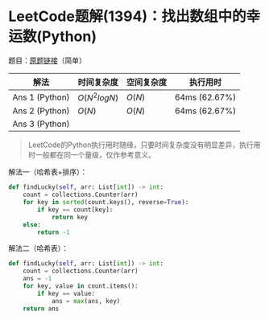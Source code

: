 # LeetCode题解(1394)：找出数组中的幸运数(Python)

题目：[原题链接](https://leetcode-cn.com/problems/find-lucky-integer-in-an-array/)（简单）

| 解法           | 时间复杂度   | 空间复杂度 | 执行用时      |
| -------------- | ------------ | ---------- | ------------- |
| Ans 1 (Python) | $O(N^2logN)$ | $O(N)$     | 64ms (62.67%) |
| Ans 2 (Python) | $O(N)$       | $O(N)$     | 64ms (62.67%) |
| Ans 3 (Python) |              |            |               |

>  LeetCode的Python执行用时随缘，只要时间复杂度没有明显差异，执行用时一般都在同一个量级，仅作参考意义。

解法一（哈希表+排序）：

```python
def findLucky(self, arr: List[int]) -> int:
    count = collections.Counter(arr)
    for key in sorted(count.keys(), reverse=True):
        if key == count[key]:
            return key
    else:
        return -1
```

解法二（哈希表）：

```python
def findLucky(self, arr: List[int]) -> int:
    count = collections.Counter(arr)
    ans = -1
    for key, value in count.items():
        if key == value:
            ans = max(ans, key)
    return ans
```